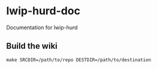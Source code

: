 # lwip-hurd-doc
Documentation for lwip-hurd

## Build the wiki

`make SRCDIR=/path/to/repo DESTDIR=/path/to/destination`